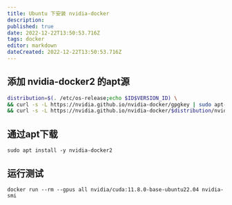 ```yaml
---
title: Ubuntu 下安装 nvidia-docker
description: 
published: true
date: 2022-12-22T13:50:53.716Z
tags: docker
editor: markdown
dateCreated: 2022-12-22T13:50:53.716Z
---
```


## 添加 nvidia-docker2 的apt源
```bash
distribution=$(. /etc/os-release;echo $ID$VERSION_ID) \
&& curl -s -L https://nvidia.github.io/nvidia-docker/gpgkey | sudo apt-key add - \
&& curl -s -L https://nvidia.github.io/nvidia-docker/$distribution/nvidia-docker.list | sudo tee /etc/apt/sources.list.d/nvidia-docker.list
```

## 通过apt下载
`sudo apt install -y nvidia-docker2`

## 运行测试
`docker run --rm --gpus all nvidia/cuda:11.8.0-base-ubuntu22.04 nvidia-smi`